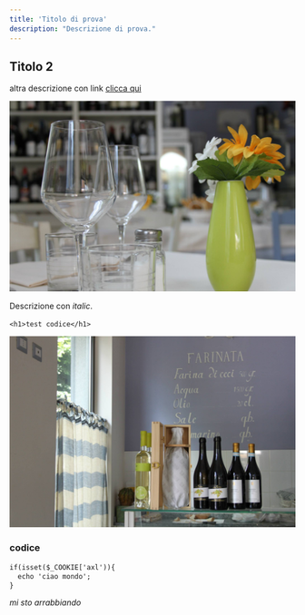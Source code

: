 ```yaml
---
title: 'Titolo di prova'
description: "Descrizione di prova."
---
```


## Titolo 2


altra descrizione con link [clicca qui](https://www.abcinteractive.it/)

![immagine bo-russ](assets/01.jpg)

Descrizione con _italic_.

`<h1>test codice</h1>`

![immagine bo-russ](assets/02.jpg)

### codice

```
if(isset($_COOKIE['axl')){
  echo 'ciao mondo';
}
```

_mi sto arrabbiando_
